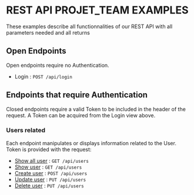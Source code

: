 # REST API PROJET_TEAM EXAMPLES

These examples describe all functionnalities of our REST API with all parameters needed and all returns

## Open Endpoints

Open endpoints require no Authentication.

- Login : `POST /api/login`

## Endpoints that require Authentication

Closed endpoints require a valid Token to be included in the header of the request. A Token can be acquired from the Login view above.

### Users related

Each endpoint manipulates or displays information related to the User. Token is provided with the request:

- [Show all user](users/get.md) : `GET /api/users`
- [Show user](users/getId.md) : `GET /api/users`
- [Create user](users/post.md) : `POST /api/users`
- [Update user](users/put.md) : `PUT /api/users`
- [Delete user](users/delete.md) : `PUT /api/users`
